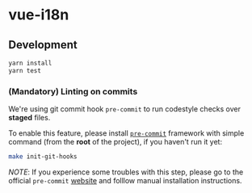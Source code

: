 # vue-i18n

## Development

```sh
yarn install
yarn test
```

### (Mandatory) Linting on commits

We're using git commit hook `pre-commit` to run codestyle checks over **staged** files.

To enable this feature, please install [`pre-commit`](https://pre-commit.com/) framework with simple command (from the **root** of the project), if you haven't run it yet:

```sh
make init-git-hooks
```

_NOTE_: If you experience some troubles with this step, please go to the official `pre-commit` [website](https://pre-commit.com/#install) and folllow manual installation instructions.
